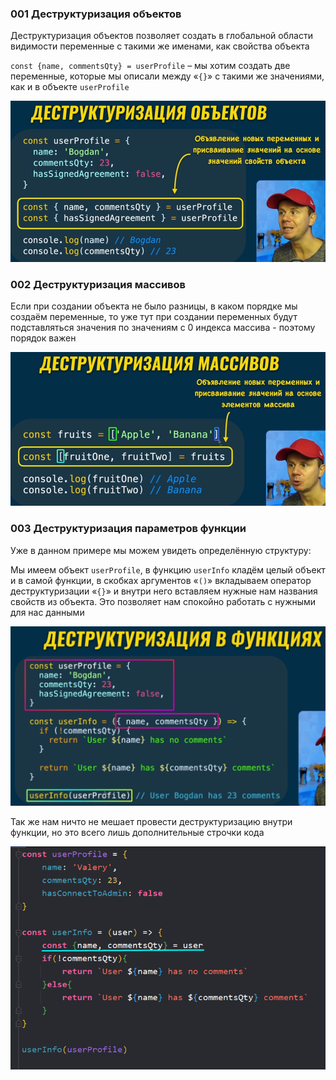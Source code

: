 
### 001 Деструктуризация объектов

Деструктуризация объектов позволяет создать в глобальной области видимости переменные с такими же именами, как свойства объекта

`const {name, commentsQty} = userProfile` – мы хотим создать две переменные, которые мы описали между «`{}`» с такими же значениями, как и в объекте `userProfile`

![](_png/4bbb70f6da7019ccaee748005c50125e.png)

### 002 Деструктуризация массивов

Если при создании объекта не было разницы, в каком порядке мы создаём переменные, то уже тут при создании переменных будут подставляться значения по значениям с 0 индекса массива - поэтому порядок важен

![](_png/7f3f1ae3f6a2a8f4f5adbdef3bb3312d.png)

### 003 Деструктуризация параметров функции

Уже в данном примере мы можем увидеть определённую структуру:

Мы имеем объект `userProfile`, в функцию `userInfo` кладём целый объект и в самой функции, в скобках аргументов «`()`» вкладываем оператор деструктуризации «`{}`» и внутри него вставляем нужные нам названия свойств из объекта. Это позволяет нам спокойно работать с нужными для нас данными

![](_png/5cf3706b43aaf8cd7996bbd67851e0bd.png)

Так же нам ничто не мешает провести деструктуризацию внутри функции, но это всего лишь дополнительные строчки кода

![](_png/b6fcfc74af104a0ff39f9ace2607024a.png)